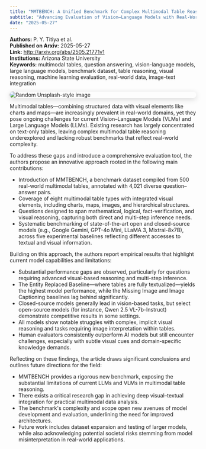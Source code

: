 ```yaml
---
title: "MMTBENCH: A Unified Benchmark for Complex Multimodal Table Reasoning"
subtitle: "Advancing Evaluation of Vision–Language Models with Real-World Multimodal Tables"
date: "2025-05-27"
---
```


**Authors:** P. Y. Titiya et al.<br>
**Published on Arxiv:** 2025-05-27<br>
**Link:** <http://arxiv.org/abs/2505.21771v1><br>
**Institutions:** Arizona State University<br>
**Keywords:** multimodal tables, question answering, vision-language models, large language models, benchmark dataset, table reasoning, visual reasoning, machine learning evaluation, real-world data, image-text integration<br>

<img src="https://picsum.photos/id/327/300/200" 
alt="Random Unsplash-style image" 
style="display: block; margin-left: auto; margin-right: auto; border-radius:8px; margin-bottom:1em; box-shadow: 0 4px 16px rgba(0,0,0,0.15);">

<!-- Context -->

Multimodal tables—combining structured data with visual elements like charts and maps—are increasingly prevalent in real-world domains, yet they pose ongoing challenges for current Vision–Language Models (VLMs) and Large Language Models (LLMs). Existing research has largely concentrated on text-only tables, leaving complex multimodal table reasoning underexplored and lacking robust benchmarks that reflect real-world complexity.

To address these gaps and introduce a comprehensive evaluation tool, the authors propose an innovative approach rooted in the following main contributions:

- Introduction of MMTBENCH, a benchmark dataset compiled from 500 real-world multimodal tables, annotated with 4,021 diverse question–answer pairs.
- Coverage of eight multimodal table types with integrated visual elements, including charts, maps, images, and hierarchical structures.
- Questions designed to span mathematical, logical, fact-verification, and visual reasoning, capturing both direct and multi-step inference needs.
- Systematic benchmarking of state-of-the-art open and closed-source models (e.g., Google Gemini, GPT-4o Mini, LLaMA 3, Mixtral-8x7B), across five experimental baselines reflecting different accesses to textual and visual information.

Building on this approach, the authors report empirical results that highlight current model capabilities and limitations:

- Substantial performance gaps are observed, particularly for questions requiring advanced visual-based reasoning and multi-step inference.
- The Entity Replaced Baseline—where tables are fully textualized—yields the highest model performance, while the Missing Image and Image Captioning baselines lag behind significantly.
- Closed-source models generally lead in vision-based tasks, but select open-source models (for instance, Qwen 2.5 VL-7b-Instruct) demonstrate competitive results in some settings.
- All models show notable struggles with complex, implicit visual reasoning and tasks requiring image interpretation within tables.
- Human evaluators consistently outperform AI models but still encounter challenges, especially with subtle visual cues and domain-specific knowledge demands.

Reflecting on these findings, the article draws significant conclusions and outlines future directions for the field:

- MMTBENCH provides a rigorous new benchmark, exposing the substantial limitations of current LLMs and VLMs in multimodal table reasoning.
- There exists a critical research gap in achieving deep visual–textual integration for practical multimodal data analysis.
- The benchmark's complexity and scope open new avenues of model development and evaluation, underlining the need for improved architectures.
- Future work includes dataset expansion and testing of larger models, while also acknowledging potential societal risks stemming from model misinterpretation in real-world applications.
